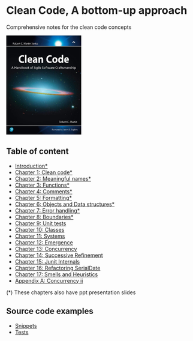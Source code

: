 # Clean Code, A bottom-up approach
Comprehensive notes for the clean code concepts

<img src="img/book_cover.jpg" alt="code quality measurement" width="200" height="264">

## Table of content
- [Introduction*](notes/00_Introduction.md)
- [Chapter 1: Clean code*](notes/01_Chapter_1_Clean_code.md)
- [Chapter 2: Meaningful names*](notes/02_Chapter_2_Meaningful_names.md)
- [Chapter 3: Functions*](notes/03_Chapter_3_Functions.md)
- [Chapter 4: Comments*](notes/04_Chapter_4_Comments.md)
- [Chapter 5: Formatting*](notes/05_Chapter_5_Formatting.md)
- [Chapter 6: Objects and Data structures*](notes/06_Chapter_6_Objects_and_Data_structures.md)
- [Chapter 7: Error handling*](notes/07_Chapter_7_Error_Handling.md)
- [Chapter 8: Boundaries*](notes/08_Chapter_8_Boundaries.md)
- [Chapter 9: Unit tests](notes/09_Chapter_9_Unit_tests.md)
- [Chapter 10: Classes](notes/10_Chapter_10_Classes.md)
- [Chapter 11: Systems](notes/11_Chapter_11_Systems.md)
- [Chapter 12: Emergence](notes/12_Chapter_12_Emergence.md)
- [Chapter 13: Concurrency](notes/13_Chapter_13_Concurrency.md)
- [Chapter 14: Successive Refinement](notes/14_Chapter_14_Successive_Refinement.md)
- [Chapter 15: Junit Internals](notes/15_Chapter_15_Junit_Internals.md)
- [Chapter 16: Refactoring SerialDate](notes/16_Chapter_16_Refactoring_SerialDate.md)
- [Chapter 17: Smells and Heuristics](notes/17_Chapter_17_Smells_and_Heuristics.md)
- [Appendix A: Concurrency ii](notes/18_Appendix_A_Concurrency_ii.md)

(*) These chapters also have ppt presentation slides

## Source code examples
- [Snippets](src/main/java/clean/code)
- [Tests](src/test/java)
